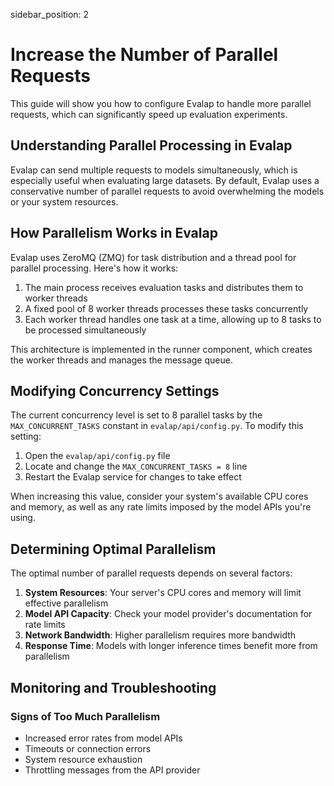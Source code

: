 sidebar_position: 2

# Increase the Number of Parallel Requests

This guide will show you how to configure Evalap to handle more parallel requests, which can significantly speed up evaluation experiments.

## Understanding Parallel Processing in Evalap

Evalap can send multiple requests to models simultaneously, which is especially useful when evaluating large datasets. By default, Evalap uses a conservative number of parallel requests to avoid overwhelming the models or your system resources.

## How Parallelism Works in Evalap

Evalap uses ZeroMQ (ZMQ) for task distribution and a thread pool for parallel processing. Here's how it works:

1. The main process receives evaluation tasks and distributes them to worker threads
2. A fixed pool of 8 worker threads processes these tasks concurrently
3. Each worker thread handles one task at a time, allowing up to 8 tasks to be processed simultaneously

This architecture is implemented in the runner component, which creates the worker threads and manages the message queue.

## Modifying Concurrency Settings

The current concurrency level is set to 8 parallel tasks by the `MAX_CONCURRENT_TASKS` constant in `evalap/api/config.py`. To modify this setting:

1. Open the `evalap/api/config.py` file
2. Locate and change the `MAX_CONCURRENT_TASKS = 8` line
3. Restart the Evalap service for changes to take effect

When increasing this value, consider your system's available CPU cores and memory, as well as any rate limits imposed by the model APIs you're using.

## Determining Optimal Parallelism

The optimal number of parallel requests depends on several factors:

1. **System Resources**: Your server's CPU cores and memory will limit effective parallelism
2. **Model API Capacity**: Check your model provider's documentation for rate limits
3. **Network Bandwidth**: Higher parallelism requires more bandwidth
4. **Response Time**: Models with longer inference times benefit more from parallelism


## Monitoring and Troubleshooting

### Signs of Too Much Parallelism

- Increased error rates from model APIs
- Timeouts or connection errors
- System resource exhaustion
- Throttling messages from the API provider

